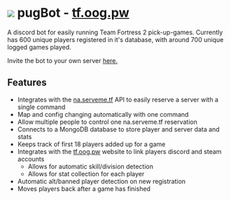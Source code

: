 
<h1><img src="https://cdn.discordapp.com/app-icons/989250144895655966/532b4d9f51941774f944acddae564c18.png?size=64"> pugBot - <a href="https://tf.oog.pw">tf.oog.pw</a></h1>




A discord bot for easily running Team Fortress 2 pick-up-games. Currently has 600 unique players registered in it's database, with around 700 unique logged games played.

Invite the bot to your own server [here.](https://discord.com/api/oauth2/authorize?client_id=989250144895655966&permissions=2147773440&scope=bot)

## Features ##
- Integrates with the [na.serveme.tf](https://na.serveme.tf/) API to easily reserve a server with a single command
- Map and config changing automatically with one command
- Allow multiple people to control one na.serveme.tf reservation
- Connects to a MongoDB database to store player and server data and stats
- Keeps track of first 18 players added up for a game
- Integrates with the [tf.oog.pw](https://tf.oog.pw/) website to link players discord and steam accounts
  - Allows for automatic skill/division detection
  - Allows for stat collection for each player
- Automatic alt/banned player detection on new registration
- Moves players back after a game has finished

